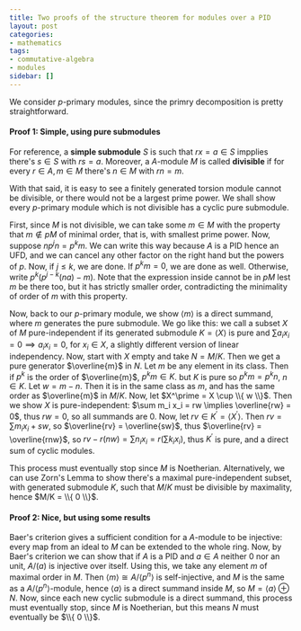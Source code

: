 ```yaml
---
title: Two proofs of the structure theorem for modules over a PID
layout: post
categories:
- mathematics
tags:
- commutative-algebra
- modules
sidebar: []
---
```


We consider $p$-primary modules, since the primry decomposition is pretty straightforward.
#### Proof 1: Simple, using pure submodules
For reference, a **simple submodule** $S$ is such that $rx = a\in S$ impplies there's $s \in S$ with $rs = a$. Moreover, a $A$-module $M$ is called **divisible** if for every $r \in A, m \in M$ there's $n \in M$ with $rn = m$.

With that said, it is easy to see a finitely generated torsion module cannot be divisible, or there would not be a largest prime power. We shall show every $p$-primary module which is not divisible has a cyclic pure submodule.

First, since $M$ is not divisible, we can take some $m \in M$ with the property that $m \notin pM$ of minimal order, that is, with smallest prime power. Now, suppose $np^j n = p^k m$. We can write this way because $A$ is a PID hence an UFD, and we can cancel any other factor on the right hand but the powers of $p$. Now, if $j \leq k$, we are done. If $p^km = 0$, we are done as well. Otherwise, write $p^k (p^{j - k} (na) - m)$. Note that the expression inside cannot be in $pM$ lest $m$ be there too, but it has strictly smaller order, contradicting the minimality of order of $m$ with this property.

Now, back to our $p$-primary module, we show $\langle m \rangle$ is a direct summand, where $m$ generates the pure submodule. We go like this: we call a subset $X$ of $M$ pure-independent if its generated submodule $K = \langle X \rangle$ is pure and $\sum a_i x_i = 0 \implies a_i x_i = 0$, for $x_i \in X$, a slightly different version of linear independency. Now, start with $X$ empty and take $N = M/K$. Then we get a pure generator $\overline{m}$ in $N$. Let $m$ be any element in its class. Then if $p^k$ is the order of $\overline{m}$, $p^k m \in K$. but $K$ is pure so $p^k m = p^k n$, $n \in K$. Let $w = m - n$. Then it is in the same class as $m$, and has the same order as $\overline{m}$ in $M/K$. Now, let $X^\prime = X \cup \\{ w \\}$. Then we show $X$ is pure-independent: $\sum m_i x_i = rw \implies \overline{rw} = 0$, thus $rw = 0$, so all summands are $0$. Now, let $rv \in K^\prime = \langle X^\prime \rangle$. Then $rv = \sum m_i x_i + sw$, so $\overline{rv} = \overline{sw}$, thus $\overline{rv} = \overline{rnw}$, so $rv - r(nw) = \sum n_i x_i = r(\sum k_i x_i)$, thus $K^\prime$ is pure, and a direct sum of cyclic modules.

This process must eventually stop since $M$ is Noetherian. Alternatively, we can use Zorn's Lemma to show there's a maximal pure-independent subset, with generated submodule $K$, such that $M/K$ must be divisible by maximality, hence $M/K = \\{ 0 \\}$.

#### Proof 2: Nice, but using some results
Baer's criterion gives a sufficient condition for a $A$-module to be injective: every map from an ideal to $M$ can be extended to the whole ring. Now, by Baer's criterion we can show that if $A$ is a PID and $a \in A$ neither $0$ nor an unit, $A/(a)$ is injective over itself. Using this, we take any element $m$ of maximal order in $M$. Then $\langle m \rangle \cong A/\langle p^n \rangle$ is self-injective, and $M$ is the same as a $A/\langle p^n \rangle$-module, hence $\langle a \rangle$ is a direct summand inside $M$, so $M = \langle a \rangle \oplus N$. Now, since each new cyclic submodule is a direct summand, this process must eventually stop, since $M$ is Noetherian, but this means $N$ must eventually be $\\{ 0 \\}$.
